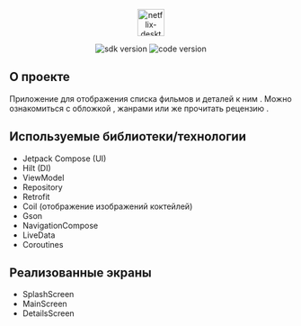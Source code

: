 <p align="center">
     <img width="48" height="48" src="https://img.icons8.com/color/48/netflix-desktop-app--v1.png" alt="netflix-desktop-app--v1"/>
</p>

<p align="center">
   <img src="https://img.shields.io/badge/Android%20sdk%20%3A21-blue" alt="sdk version">
   <img src="https://img.shields.io/badge/1.0-gren" alt="code version">
</p>

## О проекте

Приложение для отображения списка фильмов и деталей к ним . Можно ознакомиться с обложкой , жанрами или же прочитать рецензию .

## Используемые библиотеки/технологии

- Jetpack Compose (UI)
- Hilt (DI)
- ViewModel
- Repository
- Retrofit
- Coil (отображение изображений коктейлей)
- Gson 
- NavigationCompose
- LiveData
- Coroutines


## Реализованные экраны

- SplashScreen
- MainScreen
- DetailsScreen
